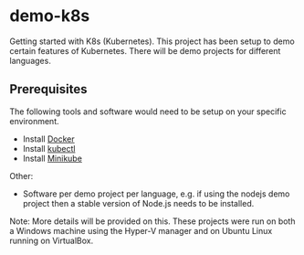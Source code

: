 # demo-k8s
Getting started with K8s (Kubernetes). This project has been setup to demo certain features of Kubernetes. 
There will be demo projects for different languages.

## Prerequisites
The following tools and software would need to be setup on your specific environment. 
* Install [Docker](https://docs.docker.com/engine/installation/)
* Install [kubectl](https://kubernetes.io/docs/tasks/tools/install-kubectl/)
* Install [Minikube](https://github.com/kubernetes/minikube)

Other:
* Software per demo project per language, e.g. if using the nodejs demo project then 
a stable version of Node.js needs to be installed.

Note: More details will be provided on this. 
These projects were run on both a Windows machine using the Hyper-V manager and 
on Ubuntu Linux running on VirtualBox.
